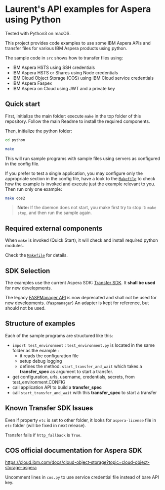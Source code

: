 # Laurent's API examples for Aspera using Python

Tested with Python3 on macOS.

This project provides code examples to use some IBM Aspera APIs and transfer files for various IBM Aspera products using python.

The sample code in `src` shows how to transfer files using:

* IBM Aspera HSTS using SSH credentials
* IBM Aspera HSTS or Shares using Node credentials
* IBM Cloud Object Storage (COS) using IBM Cloud service credentials
* IBM Aspera Faspex
* IBM Aspera on Cloud using JWT and a private key

## Quick start

First, initialize the main folder: execute `make` in the top folder of this repository.
Follow the main Readme to install the required components.

Then, initialize the python folder:

```bash
cd python

make
```

This will run sample programs with sample files using servers as configured in the config file.

If you prefer to test a single application, you may configure only the appropriate section in the config file, have a look to the [`Makefile`](Makefile) to check how the example is invoked and execute just the example relevant to you.
Then run only one example:

```bash
make cos2
```

> **Note:** If the daemon does not start, you make first try to stop it: `make stop`, and then run the sample again.

## Required external components

When `make` is invoked (Quick Start), it will check and install required python modules.

Check the [`Makefile`](Makefile) for details.

## <a id="sdk"></a>SDK Selection

The examples use the current Aspera SDK: [Transfer SDK](https://developer.ibm.com/apis/catalog?search=%22aspera%20transfer%20sdk%22).
It **shall be used** for new developments.

The legacy [FASPManager API](https://developer.ibm.com/apis/catalog?search=%22fasp%20manager%20sdk%22) is now deprecated and shall not be used for new developments. (`faspmanager`)
An adapter is kept for reference, but should not be used.

## Structure of examples

Each of the sample programs are structured like this:

* `import test_environment` : `test_environment.py` is located in the same folder as the example :
  * it reads the configuration file
  * setup debug logging
  * defines the method: `start_transfer_and_wait` which takes a **transfer_spec** as argument to start a transfer.
* get configuration, urls, username, credentials, secrets, from test_environment.CONFIG
* call application API to build a **transfer_spec**
* call `start_transfer_and_wait` with this **transfer_spec** to start a transfer

## Known Transfer SDK Issues

Even if property `etc` is set to other folder, it looks for `aspera-license` file in `etc` folder (will be fixed in next release).

Transfer fails if `http_fallback` is `True`.

## COS official documentation for Aspera SDK

<https://cloud.ibm.com/docs/cloud-object-storage?topic=cloud-object-storage-aspera>

Uncomment lines in `cos.py` to use service credential file instead of bare API key.
